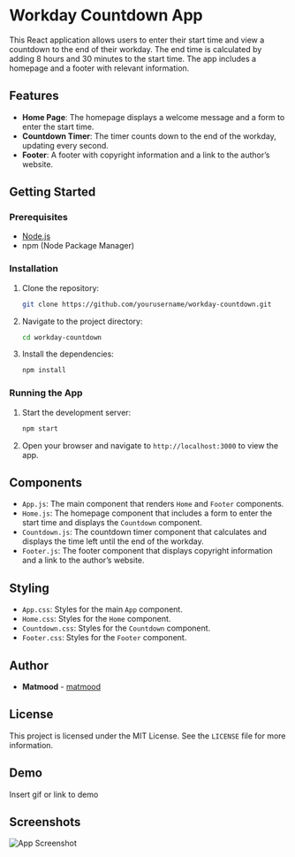 # Workday Countdown App

This React application allows users to enter their start time and view a countdown to the end of their workday. The end time is calculated by adding 8 hours and 30 minutes to the start time. The app includes a homepage and a footer with relevant information.

## Features

- **Home Page**: The homepage displays a welcome message and a form to enter the start time.
- **Countdown Timer**: The timer counts down to the end of the workday, updating every second.
- **Footer**: A footer with copyright information and a link to the author’s website.

## Getting Started

### Prerequisites

- [Node.js](https://nodejs.org/)
- npm (Node Package Manager)

### Installation

1. Clone the repository:
    ```sh
    git clone https://github.com/yourusername/workday-countdown.git
    ```
2. Navigate to the project directory:
    ```sh
    cd workday-countdown
    ```
3. Install the dependencies:
    ```sh
    npm install
    ```

### Running the App

1. Start the development server:
    ```sh
    npm start
    ```
2. Open your browser and navigate to `http://localhost:3000` to view the app.


## Components

- `App.js`: The main component that renders `Home` and `Footer` components.
- `Home.js`: The homepage component that includes a form to enter the start time and displays the `Countdown` component.
- `Countdown.js`: The countdown timer component that calculates and displays the time left until the end of the workday.
- `Footer.js`: The footer component that displays copyright information and a link to the author’s website.

## Styling

- `App.css`: Styles for the main `App` component.
- `Home.css`: Styles for the `Home` component.
- `Countdown.css`: Styles for the `Countdown` component.
- `Footer.css`: Styles for the `Footer` component.

## Author

- **Matmood** - [matmood](https://matmood.netlify.app)

## License

This project is licensed under the MIT License. See the `LICENSE` file for more information.


## Demo

Insert gif or link to demo


## Screenshots

![App Screenshot](https://via.placeholder.com/468x300?text=App+Screenshot+Here)

